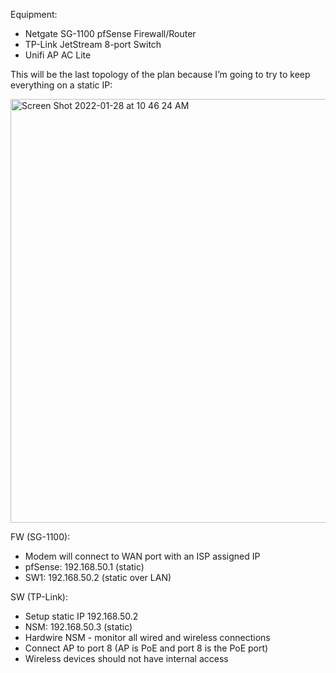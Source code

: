 Equipment:
-	Netgate SG-1100 pfSense Firewall/Router
-	TP-Link JetStream 8-port Switch 
-	Unifi AP AC Lite 

This will be the last topology of the plan because I’m going to try to keep everything on a static IP:

<img width="678" alt="Screen Shot 2022-01-28 at 10 46 24 AM" src="https://user-images.githubusercontent.com/74877876/151577560-3131959a-61fd-40fe-8ff2-9615958c7c37.png">


FW (SG-1100):
-	Modem will connect to WAN port with an ISP assigned IP
-	pfSense: 192.168.50.1 (static)
-	SW1: 192.168.50.2 (static over LAN)


SW (TP-Link): 
-	Setup static IP 192.168.50.2 
-	NSM: 192.168.50.3 (static)
-	Hardwire NSM - monitor all wired and wireless connections
-	Connect AP to port 8 (AP is PoE and port 8 is the PoE port)
-	Wireless devices should not have internal access
